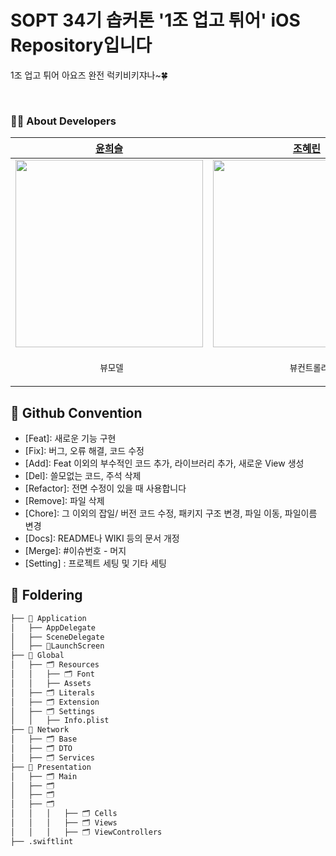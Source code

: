 # SOPT 34기 솝커톤 '1조 업고 튀어' iOS Repository입니다
<div/>

1조 업고 튀어 아요즈 완전 럭키비키쟈나~🍀

<br/>


### 👩‍💻 About Developers
| [윤희슬](https://github.com/seuriseuljjeok) | [조혜린](https://github.com/Johyerin) | [이지훈](https://github.com/yizihn)| [박신영](https://github.com/ParkSY0919) |
| --- | --- | --- | --- | 
| <img src = "https://github.com/NOW-SOPT-APP2-KAKAOBANK/KAKAOBANK-iOS/assets/105407130/b5f3e830-1cf6-4dd0-98ce-78f75a313fdd" width = "300">| <img src = "https://github.com/34th-SOPKATHON-iOS-TEAM1/iOS/assets/105407130/3bcb2234-03e9-4dde-bb7a-2abf9185a30a" width = "300"> | <img src = "https://github.com/34th-SOPKATHON-iOS-TEAM1/iOS/assets/105407130/c0874ff0-e5fa-4bb0-b9ad-843de29387c5" width = "300"> | <img src = "https://github.com/34th-SOPKATHON-iOS-TEAM1/iOS/assets/105407130/384469be-faf7-4d9d-81a8-42a3aca42e79" width = "300"> |
|<p align = "center">` 뷰모델`|<p align = "center">` 뷰컨트롤러`|<p align = "center">` 더미데이터`|<p align = "center">` 모델`|





## 🍏 Github Convention
- [Feat]: 새로운 기능 구현
- [Fix]: 버그, 오류 해결, 코드 수정
- [Add]: Feat 이외의 부수적인 코드 추가, 라이브러리 추가, 새로운 View 생성
- [Del]: 쓸모없는 코드, 주석 삭제
- [Refactor]: 전면 수정이 있을 때 사용합니다
- [Remove]: 파일 삭제
- [Chore]: 그 이외의 잡일/ 버전 코드 수정, 패키지 구조 변경, 파일 이동, 파일이름 변경
- [Docs]: README나 WIKI 등의 문서 개정
- [Merge]: #이슈번호 - 머지
- [Setting] : 프로젝트 세팅 및 기타 세팅

## 📂 Foldering
```bash
├── 📁 Application
│   ├── AppDelegate
│   ├── SceneDelegate
│   ├── LaunchScreen
├── 📁 Global
│   ├── 🗂️ Resources
│   │   ├── 🗂️ Font
│   │   ├── Assets
│   ├── 🗂️ Literals
│   ├── 🗂️ Extension
│   ├── 🗂️ Settings
│   │   ├── Info.plist
├── 📁 Network
│   ├── 🗂️ Base
│   ├── 🗂️ DTO
│   ├── 🗂️ Services
├── 📁 Presentation
│   ├── 🗂️ Main
│   ├── 🗂️ 
│   ├── 🗂️ 
│   ├── 🗂️ 
│   │   │   ├── 🗂️ Cells
│   │   │   ├── 🗂️ Views
│   │   │   ├── 🗂️ ViewControllers
├── .swiftlint
```

